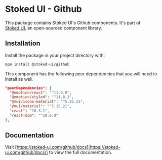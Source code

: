 # Stoked UI - Github

This package contains Stoked UI's Github components.
It's part of [Stoked UI](https://stoked-ui.com/stoked-ui/docs), an open-sourced component library.

## Installation

Install the package in your project directory with:

```bash
npm install @stoked-ui/github
```

This component has the following peer dependencies that you will need to install as well.

```json
"peerDependencies": {
  "@emotion/react": "^11.9.0",
  "@emotion/styled": "^11.8.1",
  "@mui/icons-material": "^5.15.21",
  "@mui/material": "^5.15.21",
  "react": "18.3.1",
  "react-dom": "^18.0.0"
},
```

## Documentation

Visit [https://stoked-ui.com/github/docs](https://stoked-ui.com/github/docs/) to view the full documentation.
